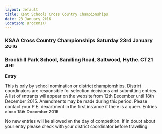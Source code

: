 ```yaml
---
layout: default
title: Kent Schools Cross Country Championships
date: 23 January 2016
location: Brockhill
---
```


### KSAA Cross Country Championships Saturday 23rd January 2016

### Brockhill Park School, Sandling Road, Saltwood, Hythe. CT21 4HL

**Entry**

This is only by school nomination or district championships. District coordinators are responsible for selection decisions and submitting entries.
A list of entrants will appear on the website from 12th December until 18th December 2015. Amendments may be made during this period.
Please contact your P.E. department in the first instance if there is a query.
Entries close 18th December 2015

No new entries will be allowed on the day of competition. If in doubt about your entry please check with your district coordinator before travelling.